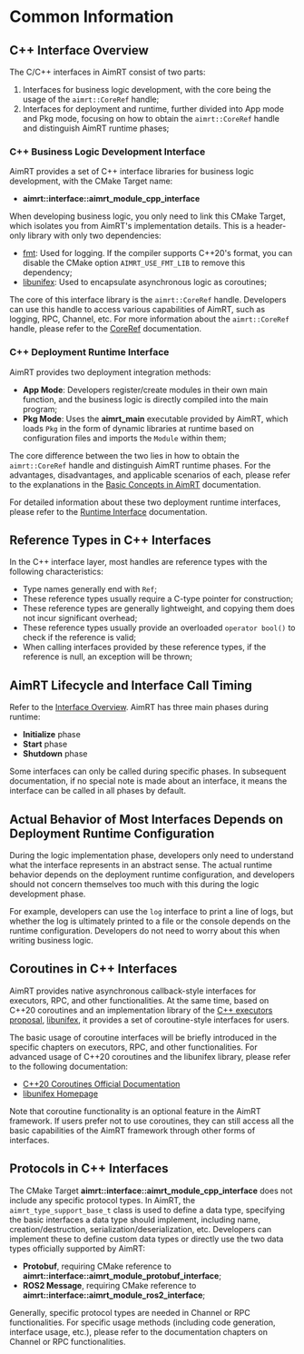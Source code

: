 # Common Information

## C++ Interface Overview

The C/C++ interfaces in AimRT consist of two parts:
1. Interfaces for business logic development, with the core being the usage of the `aimrt::CoreRef` handle;
2. Interfaces for deployment and runtime, further divided into App mode and Pkg mode, focusing on how to obtain the `aimrt::CoreRef` handle and distinguish AimRT runtime phases;

### C++ Business Logic Development Interface

AimRT provides a set of C++ interface libraries for business logic development, with the CMake Target name:
- **aimrt::interface::aimrt_module_cpp_interface**

When developing business logic, you only need to link this CMake Target, which isolates you from AimRT's implementation details. This is a header-only library with only two dependencies:
- [fmt](https://github.com/fmtlib/fmt): Used for logging. If the compiler supports C++20's format, you can disable the CMake option `AIMRT_USE_FMT_LIB` to remove this dependency;
- [libunifex](https://github.com/facebookexperimental/libunifex): Used to encapsulate asynchronous logic as coroutines;

The core of this interface library is the `aimrt::CoreRef` handle. Developers can use this handle to access various capabilities of AimRT, such as logging, RPC, Channel, etc. For more information about the `aimrt::CoreRef` handle, please refer to the [CoreRef](./core_ref.md) documentation.

### C++ Deployment Runtime Interface

AimRT provides two deployment integration methods:
- **App Mode**: Developers register/create modules in their own main function, and the business logic is directly compiled into the main program;
- **Pkg Mode**: Uses the **aimrt_main** executable provided by AimRT, which loads `Pkg` in the form of dynamic libraries at runtime based on configuration files and imports the `Module` within them;

The core difference between the two lies in how to obtain the `aimrt::CoreRef` handle and distinguish AimRT runtime phases. For the advantages, disadvantages, and applicable scenarios of each, please refer to the explanations in the [Basic Concepts in AimRT](../concepts/concepts.md) documentation.

For detailed information about these two deployment runtime interfaces, please refer to the [Runtime Interface](./runtime.md) documentation.

## Reference Types in C++ Interfaces

In the C++ interface layer, most handles are reference types with the following characteristics:
- Type names generally end with `Ref`;
- These reference types usually require a C-type pointer for construction;
- These reference types are generally lightweight, and copying them does not incur significant overhead;
- These reference types usually provide an overloaded `operator bool()` to check if the reference is valid;
- When calling interfaces provided by these reference types, if the reference is null, an exception will be thrown;

## AimRT Lifecycle and Interface Call Timing

Refer to the [Interface Overview](../concepts/interface.md). AimRT has three main phases during runtime:
- **Initialize** phase
- **Start** phase
- **Shutdown** phase

Some interfaces can only be called during specific phases. In subsequent documentation, if no special note is made about an interface, it means the interface can be called in all phases by default.

## Actual Behavior of Most Interfaces Depends on Deployment Runtime Configuration

During the logic implementation phase, developers only need to understand what the interface represents in an abstract sense. The actual runtime behavior depends on the deployment runtime configuration, and developers should not concern themselves too much with this during the logic development phase.

For example, developers can use the `log` interface to print a line of logs, but whether the log is ultimately printed to a file or the console depends on the runtime configuration. Developers do not need to worry about this when writing business logic.

## Coroutines in C++ Interfaces

AimRT provides native asynchronous callback-style interfaces for executors, RPC, and other functionalities. At the same time, based on C++20 coroutines and an implementation library of the [C++ executors proposal](https://www.open-std.org/jtc1/sc22/wg21/docs/papers/2020/p0443r14.html), [libunifex](https://github.com/facebookexperimental/libunifex), it provides a set of coroutine-style interfaces for users.

The basic usage of coroutine interfaces will be briefly introduced in the specific chapters on executors, RPC, and other functionalities. For advanced usage of C++20 coroutines and the libunifex library, please refer to the following documentation:
- [C++20 Coroutines Official Documentation](https://en.cppreference.com/w/cpp/language/coroutines)
- [libunifex Homepage](https://github.com/facebookexperimental/libunifex)

Note that coroutine functionality is an optional feature in the AimRT framework. If users prefer not to use coroutines, they can still access all the basic capabilities of the AimRT framework through other forms of interfaces.

## Protocols in C++ Interfaces

The CMake Target **aimrt::interface::aimrt_module_cpp_interface** does not include any specific protocol types. In AimRT, the `aimrt_type_support_base_t` class is used to define a data type, specifying the basic interfaces a data type should implement, including name, creation/destruction, serialization/deserialization, etc. Developers can implement these to define custom data types or directly use the two data types officially supported by AimRT:
- **Protobuf**, requiring CMake reference to **aimrt::interface::aimrt_module_protobuf_interface**;
- **ROS2 Message**, requiring CMake reference to **aimrt::interface::aimrt_module_ros2_interface**;

Generally, specific protocol types are needed in Channel or RPC functionalities. For specific usage methods (including code generation, interface usage, etc.), please refer to the documentation chapters on Channel or RPC functionalities.
